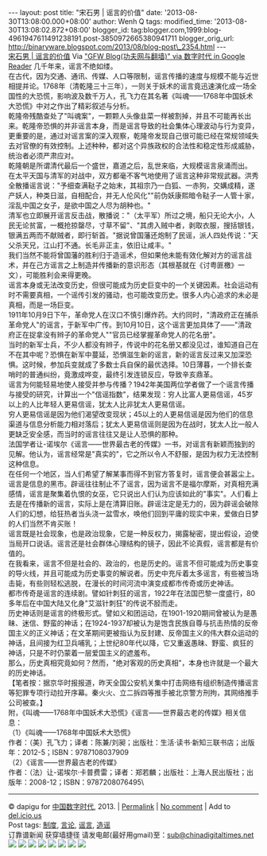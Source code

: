 --- layout: post title: "宋石男 | 谣言的价值" date:
'2013-08-30T13:08:00.000+08:00' author: Wenh Q tags: modified\_time:
'2013-08-30T13:08:02.872+08:00' blogger\_id:
tag:blogger.com,1999:blog-4961947611491238191.post-3850972665380941711
blogger\_orig\_url:
http://binaryware.blogspot.com/2013/08/blog-post\_2354.html ---
[\
宋石男 |
谣言的价值](http://feedproxy.google.com/~r/chinagfwblog/~3/7SYpz_stZv0/)
Via ["GFW Blog(功夫网与翻墙)" via 数字时代 in Google
Reader](https://www.blogger.com/blogger.g?blogID=4961947611491238191&pli=1)
几千年来，谣言不绝如缕。\
在古代，因为交通、通讯、传媒、人口等限制，谣言传播的速度与规模不能与近世相提并论。1768年（清乾隆三十三年），一则关于妖术的谣言竟迅速演化成一场全国性的大恐慌，影响波及数千万人，孔飞力在其名著《叫魂——1768年中国妖术大恐慌》中对之作出了精彩叙述与分析。\
乾隆帝残酷查处了"叫魂案"，一颗颗人头像韭菜一样被割掉，并且不可能再长出来。乾隆帝恐惧的并非谣言本身，而是谣言导致的社会集体心理波动与行为变异，更重要的是，通过对谣言案的深入观察，乾隆帝发现自己很可能已经在常规领域失去对官僚的有效控制。上述种种，都对这个异族政权的合法性和稳定性形成威胁，统治者必须严肃应对。\
乾隆朝是所谓清代最后一个盛世，嘉道之后，乱世来临，大规模谣言泉涌而出。\
在太平天国与清军的对战中，双方都毫不客气地使用了谣言这种非常规武器。洪秀全散播谣言说："予细查满鞑子之始末，其祖宗乃一白狐、一赤狗，交媾成精，遂产妖人，种类日滋，自相配合，并无人伦风化""前伪妖康熙暗令鞑子一人管十家，淫乱中国之女子，是欲中国之人尽为胡种也。"\
清军也立即展开谣言反击战，散播说："（太平军）所过之境，船只无论大小，人民无论贫富，一概抢掠罄尽，寸草不留"、"其虏入贼中者，剥取衣服，搜括银钱，银满五两而不献贼者，即行斩首。"据说曾国藩还炮制了民谣，派人四处传说："天父杀天兄，江山打不通。长毛非正主，依旧让咸丰。"\
我们当然不能将曾国藩的胜利归于造谣术，但如果他未能有效化解对方的谣言战术，并在己方谣言之上制造并传播新的意识形态（其根基就在《讨粤匪檄》一文），可能胜利会来得更晚。\
谣言本身或无法改变历史，但很可能成为历史巨变中的一个关键因素。社会运动有时不需要真相，一个谣传引发的骚动，也可能改变历史。很多人内心追求的未必是真相，而是一场巨变。\
1911年10月9日下午，革命党人在汉口不慎引爆炸药。大约同时，"清政府正在捕杀革命党人"的谣言，于新军中广传。到10月10日，这个谣言更加具体了——"清政府正在捉拿没有辫子的革命党人""官员已经掌握革命党人的花名册"。\
当时的新军士兵，不少人都没有辫子，传说中的花名册又都没见过，谁知道自己在不在其中呢？恐惧在新军中蔓延，恐惧滋生新的谣言，新的谣言反过来又加深恐惧。这时候，参加兵变就成了多数士兵自保的最优选择。10日薄暮，一个排长查哨时的普通纠纷，竟激成哗变，最终引发连锁反应，导致辛亥鼎革。\
谣言为何能轻易地使人接受并参与传播？1942年美国两位学者做了一个谣言传播与接受的研究，计算出一个"信谣指数"，结果发现：穷人比富人更易信谣，45岁以上的人比年轻人更易信谣，犹太人比非犹太人更易信谣。\
穷人更易信谣是因为他们渴望改变现状；45以上的人更易信谣是因为他们的信息渠道与信息分析能力相对落后；犹太人更易信谣则是因为在战时，犹太人比一般人更缺乏安全感，而当时的谣言往往又是让人恐惧的那种。\
法国学者让-诺埃尔《谣言——世界最古老的传媒》一书，对谣言有新颖而独到的见解。他认为，谣言经常是"真实的"，它之所以令人不舒服，是因为权力无法控制这种信息。\
在任何一个地区，当人们希望了解某事而得不到官方答复时，谣言便会甚嚣尘上。谣言是信息的黑市。辟谣往往制止不了谣言，因为谣言不是福尔摩斯，对真相充满感情，谣言是聚集着仇恨的女巫，它只说出人们认为应该如此的"事实"。人们看上去是在传播新的谣言，实际上是在清算旧账。辟谣注定是无力的，因为辟谣会破除人们的幻想，给狂热者当头浇一盆雪水，唤他们回到平庸的现实中来，爱做白日梦的人们当然不肯买账！\
谣言既是社会现象，也是政治现象，它是一种反权力，揭露秘密，提出假设，迫使当局开口说话。谣言还是社会群体心理结构的镜子，因此不论真假，谣言都是有价值的。\
在我看来，谣言不但是社会的、政治的，也是历史的。谣言不但可能成为历史事变的导火线，并且可能成为历史事变的解说者。历史中充斥着太多谣言，有些被当场击毙，有些则轻松逃脱，在漫长的时间河流中演变成都市传奇或历史神话。\
都市传奇是谣言的连续剧。譬如针刺狂的谣言，1922年在法国巴黎一度盛行，80多年后在中国大陆又化身"艾滋针刺狂"的传说不胫而走。\
历史神话则是谣言的终极形式。譬如义和团运动，在1901-1920期间曾被认为是愚昧、迷信、野蛮的神话；在1924-1937却被认为是饱含民族自尊与抗击热情的反帝国主义的正义神话；在文革期间更被指认为反封建、反帝国主义的伟大群众运动的神话，且间接为红卫兵哺乳；上世纪80年代以降，它又重返愚昧、野蛮、疯狂的神话，只是不时仍蒙着一层爱国主义的遮羞布。\
那么，历史真相究竟如何？然而，"绝对客观的历史真相"，本身也许就是一个最大的历史神话。\
【笔者按：据京华时报报道，昨天全国公安机关集中打击网络有组织制造传播谣言等犯罪专项行动拉开序幕。秦火火、立二拆四等推手被北京警方刑拘，其网络推手公司被查。】\
附，《叫魂——1768年中国妖术大恐慌》《谣言——世界最古老的传媒》相关信息：\
（1）《叫魂——1768年中国妖术大恐慌》\
作者：（美）孔飞力；译者：陈兼/刘昶；出版社：生活·读书·新知三联书店；出版年：2012-5；ISBN：9787108037909\
（2）《谣言——世界最古老的传媒》\
作者：（法）让-诺埃尔·卡普费雷；译者：郑若麟；出版社：上海人民出版社；出版年：2008-12；ISBN：9787208076495\

* * * * *

© dapigu for [中国数字时代](http://chinadigitaltimes.net/chinese), 2013.
|
[Permalink](http://chinadigitaltimes.net/chinese/2013/08/%E5%AE%8B%E7%9F%B3%E7%94%B7-%E8%B0%A3%E8%A8%80%E7%9A%84%E4%BB%B7%E5%80%BC/)
| [No
comment](http://chinadigitaltimes.net/chinese/2013/08/%E5%AE%8B%E7%9F%B3%E7%94%B7-%E8%B0%A3%E8%A8%80%E7%9A%84%E4%BB%B7%E5%80%BC/#comments)
| Add to
[del.icio.us](http://del.icio.us/post?url=http://chinadigitaltimes.net/chinese/2013/08/%E5%AE%8B%E7%9F%B3%E7%94%B7-%E8%B0%A3%E8%A8%80%E7%9A%84%E4%BB%B7%E5%80%BC/&title=%E5%AE%8B%E7%9F%B3%E7%94%B7%20%7C%20%E8%B0%A3%E8%A8%80%E7%9A%84%E4%BB%B7%E5%80%BC)
\
 Post tags:
[制度](http://chinadigitaltimes.net/chinese/tag/%E5%88%B6%E5%BA%A6/?category=10466),
[言论](http://chinadigitaltimes.net/chinese/tag/%E8%A8%80%E8%AE%BA/?category=10466),
[谣言](http://chinadigitaltimes.net/chinese/tag/%E8%B0%A3%E8%A8%80/?category=10466),
[造谣](http://chinadigitaltimes.net/chinese/tag/%E9%80%A0%E8%B0%A3/?category=10466)\
 订靠谱新闻 获穿墙捷径
请发电邮(最好用gmail)至：sub@chinadigitaltimes.net\
[![](http://feeds.feedburner.com/~ff/chinagfwblog?d=yIl2AUoC8zA)](http://feeds.feedburner.com/~ff/chinagfwblog?a=7SYpz_stZv0:4KJ_Chc4H6Y:yIl2AUoC8zA)
[![](http://feeds.feedburner.com/~ff/chinagfwblog?i=7SYpz_stZv0:4KJ_Chc4H6Y:-BTjWOF_DHI)](http://feeds.feedburner.com/~ff/chinagfwblog?a=7SYpz_stZv0:4KJ_Chc4H6Y:-BTjWOF_DHI)
[![](http://feeds.feedburner.com/~ff/chinagfwblog?i=7SYpz_stZv0:4KJ_Chc4H6Y:F7zBnMyn0Lo)](http://feeds.feedburner.com/~ff/chinagfwblog?a=7SYpz_stZv0:4KJ_Chc4H6Y:F7zBnMyn0Lo)
[![](http://feeds.feedburner.com/~ff/chinagfwblog?i=7SYpz_stZv0:4KJ_Chc4H6Y:V_sGLiPBpWU)](http://feeds.feedburner.com/~ff/chinagfwblog?a=7SYpz_stZv0:4KJ_Chc4H6Y:V_sGLiPBpWU)
[![](http://feeds.feedburner.com/~ff/chinagfwblog?d=qj6IDK7rITs)](http://feeds.feedburner.com/~ff/chinagfwblog?a=7SYpz_stZv0:4KJ_Chc4H6Y:qj6IDK7rITs)
[![](http://feeds.feedburner.com/~ff/chinagfwblog?d=l6gmwiTKsz0)](http://feeds.f%20%20%20eedburner.com/~ff/chinagfwblog?a=7SYpz_stZv0:4KJ_Chc4H6Y:l6gmwiTKsz0)
[![](http://feeds.feedburner.com/~ff/chinagfwblog?i=7SYpz_stZv0:4KJ_Chc4H6Y:gIN9vFwOqvQ)](http://feeds.feedburner.com/~ff/chinagfwblog?a=7SYpz_stZv0:4KJ_Chc4H6Y:gIN9vFwOqvQ)
[![](http://feeds.feedburner.com/~ff/chinagfwblog?d=TzevzKxY174)](http://feeds.feedburner.com/~ff/chinagfwblog?a=7SYpz_stZv0:4KJ_Chc4H6Y:TzevzKxY174)
